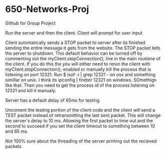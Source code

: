 # 650-Networks-Proj
Github for Group Project

Run the server and then the client. Client will prompt for user input

Client automatically sends a STOP packet to server after its finished sending the entire message it gets from the website. The STOP packet tells the server to shutdown. This default behavior can be turned off by commenting out the myClient.stopConnection(); line in the main routiene of the client. If you do this the you will either need to rerun the client with myClient.stopConnection(); enabled or manually kill the process that is listening on port 12321. Run $ lsof -i | grep 12321 - on osx and something simillar on unix. I think its ipconfig | findstr 12321 on windows. SOmethign like that. Then you need to get the process id of the process listening on 12321 and kill it manualy.

Server has a default delay of 65ms for testing

Uncoment the testing portion of the client code and the client will send a TEST packet instead of retransmitting the last sent packet. This will change the server's delay to 10 ms. Allowing the first packet to time out and the second to succeed if you set the client timeout to something between 10 and 65 ms.

Not 100% sure about the threading of the server printing out the recieved packets

